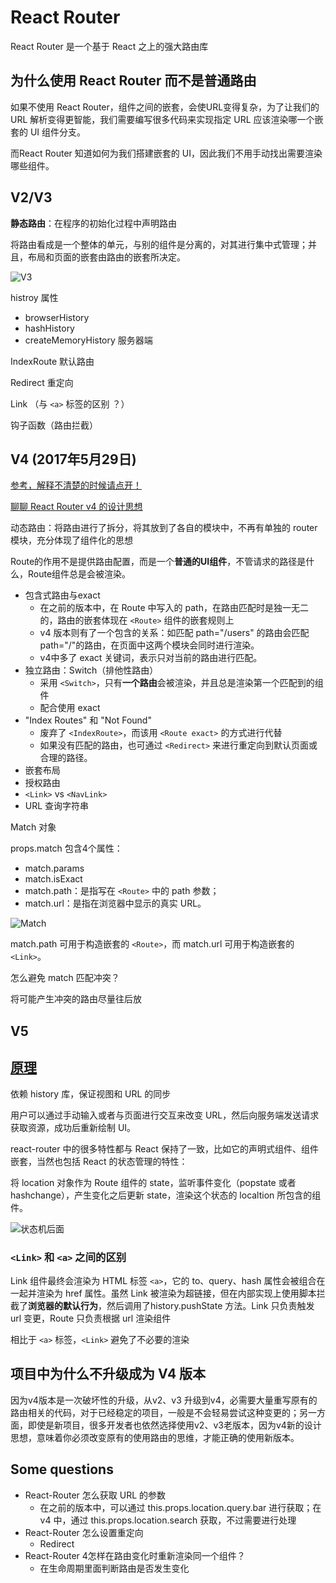# React Router

React Router 是一个基于 React 之上的强大路由库

## 为什么使用 React Router 而不是普通路由

如果不使用 React Router，组件之间的嵌套，会使URL变得复杂，为了让我们的 URL 解析变得更智能，我们需要编写很多代码来实现指定 URL 应该渲染哪一个嵌套的 UI 组件分支。

而React Router 知道如何为我们搭建嵌套的 UI，因此我们不用手动找出需要渲染哪些组件。

## V2/V3

**静态路由**：在程序的初始化过程中声明路由

将路由看成是一个整体的单元，与别的组件是分离的，对其进行集中式管理；并且，布局和页面的嵌套由路由的嵌套所决定。

![V3](https://upload-images.jianshu.io/upload_images/3488005-9e3f9f93b0a64bc5.jpg?imageMogr2/auto-orient/strip%7CimageView2/2/w/1000/format/webp)

histroy 属性

* browserHistory
* hashHistory
* createMemoryHistory 服务器端

IndexRoute 默认路由

Redirect 重定向

Link （与 `<a>` 标签的区别 ？）

钩子函数（路由拦截）

## V4 (2017年5月29日)

[参考，解释不清楚的时候请点开！](https://www.jianshu.com/p/bf6b45ce5bcc)

[聊聊 React Router v4 的设计思想](https://juejin.im/post/5986d1456fb9a03c3f405bd2)

动态路由：将路由进行了拆分，将其放到了各自的模块中，不再有单独的 router 模块，充分体现了组件化的思想

Route的作用不是提供路由配置，而是一个**普通的UI组件**，不管请求的路径是什么，Route组件总是会被渲染。

* 包含式路由与exact
  * 在之前的版本中，在 Route 中写入的 path，在路由匹配时是独一无二的，路由的嵌套体现在 `<Route>` 组件的嵌套规则上
  * v4 版本则有了一个包含的关系：如匹配 path="/users" 的路由会匹配 path="/"的路由，在页面中这两个模块会同时进行渲染。
  * v4中多了 exact 关键词，表示只对当前的路由进行匹配。
* 独立路由：Switch（排他性路由）
  * 采用 `<Switch>`，只有**一个路由**会被渲染，并且总是渲染第一个匹配到的组件
  * 配合使用 exact
* "Index Routes" 和 "Not Found"
  * 废弃了 `<IndexRoute>`，而该用 `<Route exact>` 的方式进行代替
  * 如果没有匹配的路由，也可通过 `<Redirect>` 来进行重定向到默认页面或合理的路径。
* 嵌套布局
* 授权路由
* `<Link>` vs `<NavLink>`
* URL 查询字符串

Match 对象

props.match 包含4个属性：

* match.params
* match.isExact
* match.path：是指写在 `<Route>` 中的 path 参数；
* match.url：是指在浏览器中显示的真实 URL。

![Match](https://upload-images.jianshu.io/upload_images/1632709-a931defcea8684a2.png?imageMogr2/auto-orient/strip%7CimageView2/2/w/487/format/webp)

match.path 可用于构造嵌套的 `<Route>`，而 match.url 可用于构造嵌套的 `<Link>`。

怎么避免 match 匹配冲突？

将可能产生冲突的路由尽量往后放

## V5

## [原理](https://zhuanlan.zhihu.com/p/20381597)

依赖 history 库，保证视图和 URL 的同步

用户可以通过手动输入或者与页面进行交互来改变 URL，然后向服务端发送请求获取资源，成功后重新绘制 UI。

react-router 中的很多特性都与 React 保持了一致，比如它的声明式组件、组件嵌套，当然也包括 React 的状态管理的特性：

将 location 对象作为 Route 组件的 state，监听事件变化（popstate 或者 hashchange），产生变化之后更新 state，渲染这个状态的 localtion 所包含的组件。

![状态机后面](https://pic1.zhimg.com/80/0e753ac7e440fca9cb1cd7995ce26ef0_hd.png)

### `<Link>` 和 `<a>` 之间的区别

Link 组件最终会渲染为 HTML 标签 `<a>`，它的 to、query、hash 属性会被组合在一起并渲染为 href 属性。虽然 Link 被渲染为超链接，但在内部实现上使用脚本拦截了**浏览器的默认行为**，然后调用了history.pushState 方法。Link 只负责触发 url 变更，Route 只负责根据 url 渲染组件

相比于 `<a>` 标签，`<Link>` 避免了不必要的渲染

## 项目中为什么不升级成为 V4 版本

因为v4版本是一次破坏性的升级，从v2、v3 升级到v4，必需要大量重写原有的路由相关的代码，对于已经稳定的项目，一般是不会轻易尝试这种变更的；另一方面，即使是新项目，很多开发者也依然选择使用v2、v3老版本，因为v4新的设计思想，意味着你必须改变原有的使用路由的思维，才能正确的使用新版本。

## Some questions

* React-Router 怎么获取 URL 的参数
  * 在之前的版本中，可以通过 this.props.location.query.bar 进行获取；在 v4 中，通过 this.props.location.search 获取，不过需要进行处理
* React-Router 怎么设置重定向
  * Redirect
* React-Router 4怎样在路由变化时重新渲染同一个组件？
  * 在生命周期里面判断路由是否发生变化
